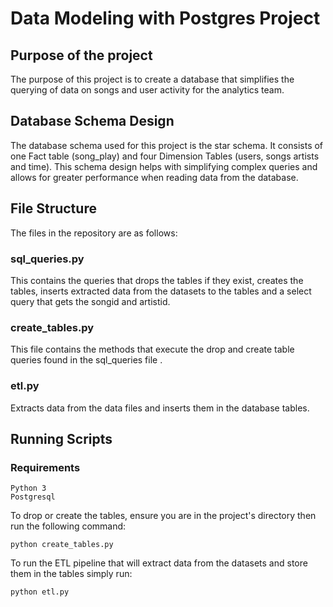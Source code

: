 # Data Modeling with Postgres Project

## Purpose of the project
The purpose of this project is to create a database that simplifies the querying of data on songs and user activity for the analytics team.

## Database Schema Design
The database schema used for this project is the star schema. It consists of one Fact table (song_play) and four Dimension Tables (users, songs artists and time). This schema design helps with simplifying complex queries and allows for greater performance when reading data from the database.

## File Structure
The files in the repository are as follows:
### sql_queries.py
This contains the queries that drops the tables if they exist, creates the tables, inserts extracted data from the datasets to the tables and a select query that gets the songid and artistid.

### create_tables.py
This file contains the methods that execute the drop and create table queries found in the sql_queries file .

### etl.py
Extracts data from the data files and inserts them in the database tables.

## Running Scripts
### Requirements
    Python 3
    Postgresql
    
To drop or create the tables, ensure you are in the project's directory then run the following command:
    
    python create_tables.py
    
To run the ETL pipeline that will extract data from the datasets and store them in the tables simply run:
    
    python etl.py
